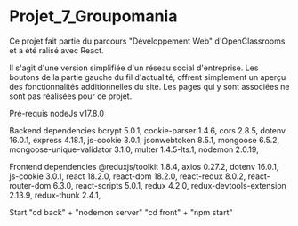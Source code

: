 # Projet_7_Groupomania
Ce projet fait partie du parcours "Développement Web" d'OpenClassrooms et a été ralisé avec React.

Il s'agit d'une version simplifiée d'un réseau social d'entreprise. Les boutons de la partie gauche du fil d'actualité, offrent simplement un aperçu des fonctionnalités additionnelles du site. Les pages qui y sont associées ne sont pas réalisées pour ce projet.

Pré-requis
nodeJs v17.8.0

Backend dependencies
bcrypt 5.0.1, cookie-parser 1.4.6, cors 2.8.5, dotenv 16.0.1, express 4.18.1, js-cookie 3.0.1, jsonwebtoken 8.5.1, mongoose 6.5.2, mongoose-unique-validator 3.1.0, multer 1.4.5-lts.1, nodemon 2.0.19,

Frontend dependencies
@reduxjs/toolkit 1.8.4, axios 0.27.2, dotenv 16.0.1, js-cookie 3.0.1, react 18.2.0, react-dom 18.2.0, react-redux 8.0.2, react-router-dom 6.3.0, react-scripts 5.0.1, redux 4.2.0, redux-devtools-extension 2.13.9, redux-thunk 2.4.1,

Start
"cd back" + "nodemon server" "cd front" + "npm start"
